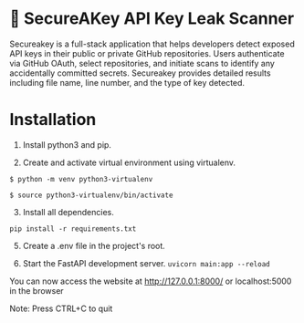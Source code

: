 # 🔐 SecureAKey API Key Leak Scanner

Secureakey is a full-stack application that helps developers detect exposed API keys in their public or private GitHub repositories. Users authenticate via GitHub OAuth, select repositories, and initiate scans to identify any accidentally committed secrets. Secureakey provides detailed results including file name, line number, and the type of key detected.


# Installation

1. Install python3 and pip.

2. Create and activate virtual environment using virtualenv.

`$ python -m venv python3-virtualenv`

`$ source python3-virtualenv/bin/activate`

3. Install all dependencies.
   
`pip install -r requirements.txt`

5. Create a .env file in the project's root.

3. Start the FastAPI development server.
`uvicorn main:app --reload`

You can now access the website at http://127.0.0.1:8000/ or localhost:5000 in the browser

Note: Press CTRL+C to quit
